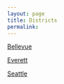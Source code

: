 ```yaml
---
layout: page
title: Districts
permalink: 
---
```


[Bellevue](bellevue)

[Everett](everett)

[Seattle](seattle)
